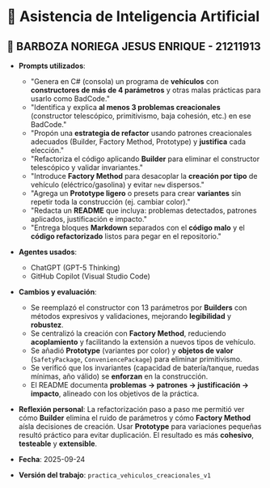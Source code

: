 # 🤖 Asistencia de Inteligencia Artificial

## 🪪 BARBOZA NORIEGA JESUS ENRIQUE - 21211913

- **Prompts utilizados**:
  - "Genera en C# (consola) un programa de **vehículos** con **constructores de más de 4 parámetros** y otras malas prácticas para usarlo como BadCode."
  - "Identifica y explica **al menos 3 problemas creacionales** (constructor telescópico, primitivismo, baja cohesión, etc.) en ese BadCode."
  - "Propón una **estrategia de refactor** usando patrones creacionales adecuados (Builder, Factory Method, Prototype) y **justifica** cada elección."
  - "Refactoriza el código aplicando **Builder** para eliminar el constructor telescópico y validar invariantes."
  - "Introduce **Factory Method** para desacoplar la **creación por tipo** de vehículo (eléctrico/gasolina) y evitar `new` dispersos."
  - "Agrega un **Prototype ligero** o presets para crear **variantes** sin repetir toda la construcción (ej. cambiar color)."
  - "Redacta un **README** que incluya: problemas detectados, patrones aplicados, justificación e impacto."
  - "Entrega bloques **Markdown** separados con el **código malo** y el **código refactorizado** listos para pegar en el repositorio."

- **Agentes usados**:
  - ChatGPT (GPT-5 Thinking)
  - GitHub Copilot (Visual Studio Code)

- **Cambios y evaluación**:
  - Se reemplazó el constructor con 13 parámetros por **Builders** con métodos expresivos y validaciones, mejorando **legibilidad** y **robustez**.
  - Se centralizó la creación con **Factory Method**, reduciendo **acoplamiento** y facilitando la extensión a nuevos tipos de vehículo.
  - Se añadió **Prototype** (variantes por color) y **objetos de valor** (`SafetyPackage`, `ConveniencePackage`) para eliminar primitivismo.
  - Se verificó que los invariantes (capacidad de batería/tanque, ruedas mínimas, año válido) se **enforzan** en la construcción.
  - El README documenta **problemas → patrones → justificación → impacto**, alineado con los objetivos de la práctica.

- **Reflexión personal**:
  La refactorización paso a paso me permitió ver cómo **Builder** elimina el ruido de parámetros y cómo **Factory Method** aísla decisiones de creación. Usar **Prototype** para variaciones pequeñas resultó práctico para evitar duplicación. El resultado es más **cohesivo**, **testeable** y **extensible**.

- **Fecha**: 2025-09-24  
- **Versión del trabajo**: `practica_vehiculos_creacionales_v1`
